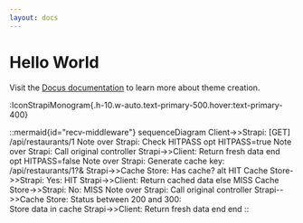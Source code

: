 ```yaml
---
layout: docs
---
```


# Hello World

Visit the [Docus documentation](https://docus.dev) to learn more about theme creation.

:IconStrapiMonogram{.h-10.w-auto.text-primary-500.hover:text-primary-400}

::mermaid{id="recv-middleware"}
sequenceDiagram
  Client->>Strapi: [GET] /api/restaurants/1
  Note over Strapi: Check HITPASS
  opt HITPASS=true
    Note over Strapi: Call original controller
    Strapi->>Client: Return fresh data
  end
  opt HITPASS=false
    Note over Strapi: Generate cache key:<br />/api/restaurants/1?&
    Strapi->>Cache Store: Has cache?
    alt HIT
      Cache Store->>Strapi: Yes: HIT
      Strapi->>Client: Return cached data
    else MISS
      Cache Store->>Strapi: No: MISS
      Note over Strapi: Call original controller
      Strapi-->>Cache Store: Status between 200 and 300:<br />Store data in cache
      Strapi->>Client: Return fresh data
    end
  end
::